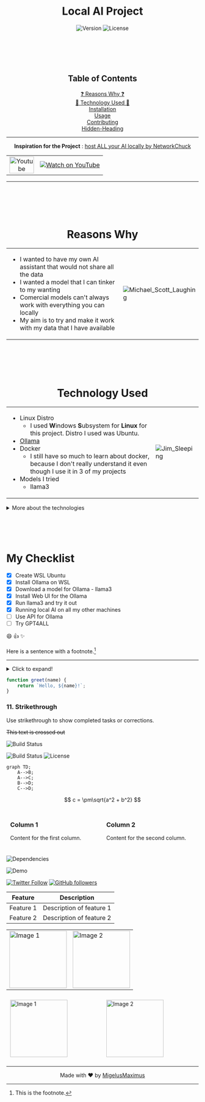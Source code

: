 <h1 align="center">Local AI Project</h1>

<p align="center">
  <img src="https://img.shields.io/badge/version-1.0-blue.svg" alt="Version">
  <img src="https://img.shields.io/badge/license-none-green.svg" alt="License">
</p>

<br>
<br>
<br>
<br>

<div align="center">
  
## Table of Contents

<a href="#reasons-why">❓ Reasons Why ❓</a><br>
<a href="#technology-used">🤖 Technology Used 🤖</a><br>
<a href="#installation">Installation</a><br>
<a href="#usage">Usage</a><br>
<a href="#contributing">Contributing</a><br>
<a href="#hidden-heading">Hidden-Heading</a><br>

</div>

---

<div align="center">
  
**Inspiration for the Project** : [host ALL your AI locally by NetworkChuck](https://youtu.be/Wjrdr0NU4Sk?si=9RFvvzjuwZw_SEPu)

<table>
  <tr>
    <td style="text-align: center; vertical-align: middle;">
      <a href="https://www.youtube.com/">
        <img src="https://upload.wikimedia.org/wikipedia/commons/e/ef/Youtube_logo.png" width="64" height="44" alt="Youtube Logo">
      </a>
    </td>
    <td style="text-align: center;">
      <a href="https://youtu.be/Wjrdr0NU4Sk?si=9RFvvzjuwZw_SEPu">
        <img src="https://i.ytimg.com/vi/Wjrdr0NU4Sk/hqdefault.jpg?sqp=-oaymwEcCNACELwBSFXyq4qpAw4IARUAAIhCGAFwAcABBg==&rs=AOn4CLB5qGQT6pp0uflcTeXppsQx3VO5QA" alt="Watch on YouTube" style="max-height: 150px;">
      </a>
    </td>
  </tr>
</table>
  
</div>

---

<br>
<br>
<br>
<br>

<div align="center">
   
  # Reasons Why
</div>
<table>
<tr>
<td>
  
- I wanted to have my own AI assistant that would not share all the data
- I wanted a model that I can tinker to my wanting
- Comercial models can't always work with everything you can locally
- My aim is to try and make it work with my data that I have available
    
</td>
<td>
  

![Michael_Scott_Laughing](https://media.giphy.com/media/v1.Y2lkPTc5MGI3NjExbmRoczM5eWJrazdnNjU5dWdwdzh1bDc5eGVzMTE3ZTVvazdjd3Q5dSZlcD12MV9pbnRlcm5hbF9naWZfYnlfaWQmY3Q9Zw/MW05AHUP7JXgc/giphy.gif)
    
</td>
</tr>
</table>


<br>
<br>
<br>
<br>


<div align="center">

  # Technology Used

</div>
<table>
<tr>
<td>
  
- Linux Distro
  - I used **W**indows **S**ubsystem for **Linux** for this project. Distro I used was Ubuntu.
- [Ollama](https://ollama.com/)
- Docker
  - I still have so much to learn about docker, because I don't really understand it even though I use it in 3 of my projects
- Models I tried
  - llama3 
</td>
<td>
  
![Jim_Sleeping](https://media.giphy.com/media/v1.Y2lkPTc5MGI3NjExODE3YXV6Y2d1Nm41ZTlseGN5OW5mbjhmbXl1ZHh4ZjQ3ZDZqeXhmayZlcD12MV9pbnRlcm5hbF9naWZfYnlfaWQmY3Q9Zw/dV8K4Rwzeuvn3JyJO9/giphy.gif)
</td>
</tr>
</table>

<details>
  <summary>More about the technologies</summary>
</details>

<br>
<br>
<br>
<br>


# My Checklist
- [x] Create WSL Ubuntu
- [x] Install Ollama on WSL
- [x] Download a model for Ollama - llama3
- [x] Install Web UI for the Ollama
- [x] Run llama3 and try it out
- [x] Running local AI on all my other machines
- [ ] Use API for Ollama
- [ ] Try GPT4ALL 

:smile: :+1: :sparkles:

Here is a sentence with a footnote.[^1]

---
<details>
  <summary>Click to expand!</summary>
  
  ## Hidden Heading
  
  Here is some hidden content.
</details>



```javascript
function greet(name) {
    return `Hello, ${name}!`;
}

```
### 11. Strikethrough
Use strikethrough to show completed tasks or corrections.

~~This text is crossed out~~



![Build Status](https://img.shields.io/badge/build-passing-brightgreen)

![Build Status](https://img.shields.io/badge/build-passing-brightgreen)
![License](https://img.shields.io/badge/license-MIT-blue.svg)

```mermaid
graph TD;
    A-->B;
    A-->C;
    B-->D;
    C-->D;
```

$$
c = \pm\sqrt{a^2 + b^2}
$$

<div style="display: flex; justify-content: space-between;">
  <div style="flex: 1; padding: 10px;">
    <h3>Column 1</h3>
    <p>Content for the first column.</p>
  </div>
  <div style="flex: 1; padding: 10px;">
    <h3>Column 2</h3>
    <p>Content for the second column.</p>
  </div>
</div>

![Dependencies](https://img.shields.io/librariesio/github/username/repo)

![Demo](https://media.giphy.com/media/3o7qE1YN7aBOFPRw8E/giphy.gif)



[![Twitter Follow](https://img.shields.io/twitter/follow/yourusername?style=social)](https://twitter.com/yourusername)
[![GitHub followers](https://img.shields.io/github/followers/yourusername?style=social)](https://github.com/MigelusMaximus)


<table>
  <thead>
    <tr>
      <th>Feature</th>
      <th>Description</th>
    </tr>
  </thead>
  <tbody>
    <tr>
      <td>Feature 1</td>
      <td>Description of feature 1</td>
    </tr>
    <tr>
      <td>Feature 2</td>
      <td>Description of feature 2</td>
    </tr>
  </tbody>
</table>


<table>
  <tr>
    <td>
      <img src="https://via.placeholder.com/150" alt="Image 1" width="150">
    </td>
    <td>
      <img src="https://via.placeholder.com/150" alt="Image 2" width="150">
    </td>
  </tr>
</table>


<div style="display: flex;">
  <div style="flex: 1; padding: 10px;">
    <img src="https://via.placeholder.com/150" alt="Image 1" width="150">
  </div>
  <div style="flex: 1; padding: 10px;">
    <img src="https://via.placeholder.com/150" alt="Image 2" width="150">
  </div>
</div>


[^1]: This is the footnote.

<hr>
<p align="center">
  Made with ❤️ by <a href="https://github.com/MigelusMaximus">MigelusMaximus</a>
</p>



